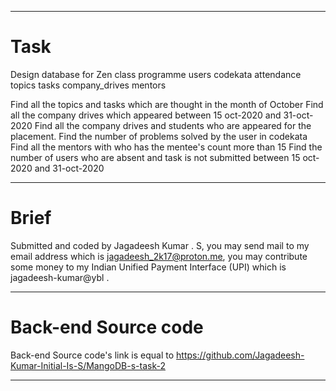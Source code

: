 <hr />

# Task

Design database for Zen class programme
users
codekata
attendance
topics
tasks
company_drives
mentors


Find all the topics and tasks which are thought in the month of October
Find all the company drives which appeared between 15 oct-2020 and 31-oct-2020
Find all the company drives and students who are appeared for the placement.
Find the number of problems solved by the user in codekata
Find all the mentors with who has the mentee's count more than 15
Find the number of users who are absent and task is not submitted  between 15 oct-2020 and 31-oct-2020

<hr />

# Brief 

Submitted and coded by Jagadeesh Kumar . S, you may send mail to my email address which is jagadeesh_2k17@proton.me, you may contribute some money to my Indian Unified Payment Interface (UPI) which is jagadeesh-kumar@ybl .

<hr/>

# Back-end Source code

Back-end Source code's link is equal to https://github.com/Jagadeesh-Kumar-Initial-Is-S/MangoDB-s-task-2

<hr/>
